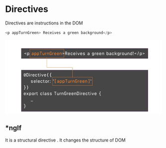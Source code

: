 # Directives
Directives are instructions in the DOM

```typescript
<p appTurnGreen> Receives a green background</p>
```

![image info](../images/01_directives.png)


## *ngIf
It is a structural directive . It changes the structure of DOM
